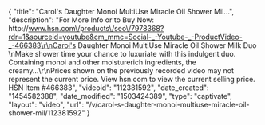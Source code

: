 {
    "title": "Carol's Daughter Monoi MultiUse Miracle Oil   Shower Mil...",
    "description": "For More Info or to Buy Now: http:\/\/www.hsn.com\/products\/seo\/7978368?rdr=1&sourceid=youtube&cm_mmc=Social-_-Youtube-_-ProductVideo-_-466383\r\nCarol's Daughter Monoi MultiUse Miracle Oil   Shower Milk Duo \nMake shower time your chance to luxuriate with this indulgent duo. Containing monoi and other moisturerich ingredients, the creamy...\r\nPrices shown on the previously recorded video may not represent the current price.  View hsn.com to view the current selling price. HSN Item #466383",
    "videoid": "112381592",
    "date_created": "1454582388",
    "date_modified": "1503424389",
    "type": "captivate",
    "layout": "video",
    "url": "\/v\/carol-s-daughter-monoi-multiuse-miracle-oil-shower-mil\/112381592"
}